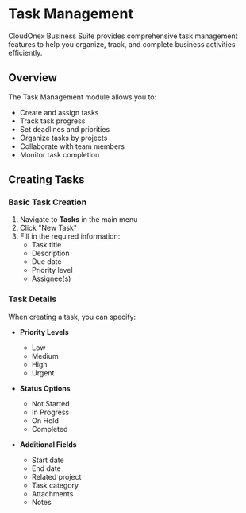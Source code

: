 # Task Management

CloudOnex Business Suite provides comprehensive task management features to help you organize, track, and complete business activities efficiently.

## Overview

The Task Management module allows you to:

-   Create and assign tasks
-   Track task progress
-   Set deadlines and priorities
-   Organize tasks by projects
-   Collaborate with team members
-   Monitor task completion

## Creating Tasks

### Basic Task Creation

1.  Navigate to **Tasks** in the main menu
2.  Click "New Task"
3.  Fill in the required information:
    -   Task title
    -   Description
    -   Due date
    -   Priority level
    -   Assignee(s)

### Task Details

When creating a task, you can specify:

-   **Priority Levels**
    
    -   Low
    -   Medium
    -   High
    -   Urgent
-   **Status Options**
    
    -   Not Started
    -   In Progress
    -   On Hold
    -   Completed
-   **Additional Fields**
    
    -   Start date
    -   End date
    -   Related project
    -   Task category
    -   Attachments
    -   Notes